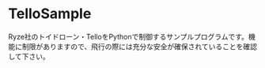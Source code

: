 # TelloSample
Ryze社のトイドローン・TelloをPythonで制御するサンプルプログラムです。機能に制限がありますので、飛行の際には充分な安全が確保されていることを確認して下さい。
